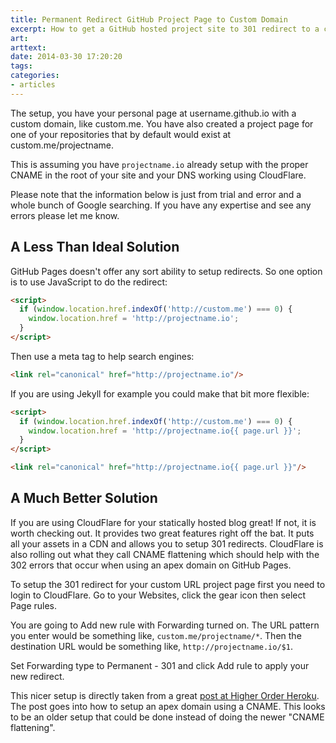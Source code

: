 ```yaml
---
title: Permanent Redirect GitHub Project Page to Custom Domain
excerpt: How to get a GitHub hosted project site to 301 redirect to a custom domain name using CloudFlare.
art:
arttext:
date: 2014-03-30 17:20:20
tags:
categories:
- articles
---
```


<span class=dropcap>T</span>he setup, you have your personal page at username.github.io with a custom domain, like custom.me. You have also created a project page for one of your repositories that by default would exist at custom.me/projectname.

This is assuming you have `projectname.io` already setup with the proper CNAME in the root of your site and your DNS working using CloudFlare.

Please note that the information below is just from trial and error and a whole bunch of Google searching. If you have any expertise and see any errors please let me know.

## A Less Than Ideal Solution

GitHub Pages doesn't offer any sort ability to setup redirects. So one option is to use JavaScript to do the redirect:

```html
<script>
  if (window.location.href.indexOf('http://custom.me') === 0) {
    window.location.href = 'http://projectname.io';
  }
</script>
```

Then use a meta tag to help search engines:

```html
<link rel="canonical" href="http://projectname.io"/>
```

If you are using Jekyll for example you could make that bit more flexible:

```html
<script>
  if (window.location.href.indexOf('http://custom.me') === 0) {
    window.location.href = 'http://projectname.io{{ page.url }}';
  }
</script>
```

```html
<link rel="canonical" href="http://projectname.io{{ page.url }}"/>
```

## A Much Better Solution

If you are using CloudFlare for your statically hosted blog great! If not, it is worth checking out. It provides two great features right off the bat. It puts all your assets in a CDN and allows you to setup 301 redirects. CloudFlare is also rolling out what they call CNAME flattening which should help with the 302 errors that occur when using an apex domain on GitHub Pages.

To setup the 301 redirect for your custom URL project page first you need to login to CloudFlare. Go to your Websites, click the gear icon then select Page rules.

You are going to Add new rule with Forwarding turned on. The URL pattern you enter would be something like, `custom.me/projectname/*`. Then the destination URL would be something like, `http://projectname.io/$1`.

Set Forwarding type to Permanent - 301 and click Add rule to apply your new redirect.

This nicer setup is directly taken from a great [post at Higher Order Heroku](http://www.higherorderheroku.com/articles/cloudflare-dns-heroku/). The post goes into how to setup an apex domain using a CNAME. This looks to be an older setup that could be done instead of doing the newer "CNAME flattening".